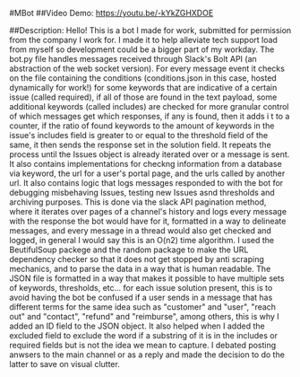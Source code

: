 #MBot
##Video Demo: https://youtu.be/-kYkZGHXDOE

##Description:
Hello!
This is a bot I made for work, submitted for permission from the company I work for. I made it to help alleviate tech support load from myself so development could be a bigger part of my workday.
The bot.py file handles messages received through Slack's Bolt API (an abstraction of the web socket version). For every message event it checks on the file containing the conditions (conditions.json in this case, hosted dynamically for work!) for some keywords that are indicative of a certain issue (called required), if  all of those are found in the text payload, some additional keywords (called includes) are checked for more granular control of which messages get which responses, if any is found, then it adds i t to a counter, if the ratio of found keywords to the amount of keywords in the issue's includes field is greater to or equal to the threshold field of the same, it then sends the response set in the solution field. It repeats the process until the Issues object is already iterated over or a message is sent.
It also contains implementations for checkng information from a database via keyword, the url for a user's portal page, and the urls called by another url.
It also contains logic that logs messages responded to with the bot for debugging misbehaving Issues, testing new Issues asnd thresholds and archiving purposes. This is done via the slack API pagination method, where it iterates over pages of a channel's history and logs every message with the response the bot would have for it, formatted in a way to delineate messages, and every message in a thread would also get checked and logged, in general I would say this is an O(n2) time algorithm.
I used the BeutifulSoup packege and the random package to make the URL dependency checker so that it does not get stopped by anti scraping  mechanics, and to parse the data in a way that is human readable.
The JSON file is formatted in a way that makes it possible to have multiple sets of keywords, thresholds, etc... for each issue solution present, this is to avoid having the bot be confused if a user sends in a message that has different terms for the same idea such as "customer" and "user", "reach out" and "contact", "refund" and "reimburse", among others, this is why I added an ID field to the JSON object. It also helped when I added the excluded field to exclude the word if a substring of it is in the includes or required fields but is not the idea we mean to capture.
I debated posting anwsers to the main channel or as a reply and made the decision to do the latter to save on visual clutter.